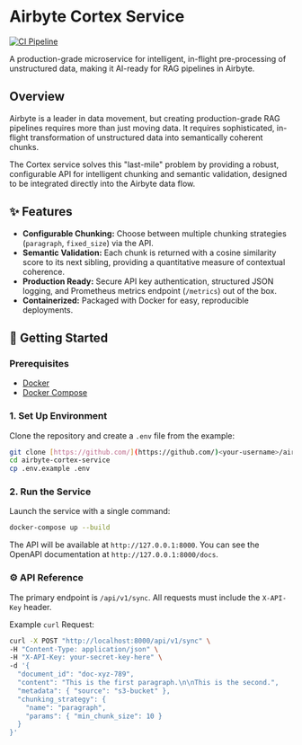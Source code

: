 # Airbyte Cortex Service

[![CI Pipeline](https://github.com/<your-username>/airbyte-cortex-service/actions/workflows/ci.yml/badge.svg)](https://github.com/<your-username>/airbyte-cortex-service/actions/workflows/ci.yml)

A production-grade microservice for intelligent, in-flight pre-processing of unstructured data, making it AI-ready for RAG pipelines in Airbyte.

## Overview

Airbyte is a leader in data movement, but creating production-grade RAG pipelines requires more than just moving data. It requires sophisticated, in-flight transformation of unstructured data into semantically coherent chunks.

The Cortex service solves this "last-mile" problem by providing a robust, configurable API for intelligent chunking and semantic validation, designed to be integrated directly into the Airbyte data flow.

## ✨ Features

-   **Configurable Chunking:** Choose between multiple chunking strategies (`paragraph`, `fixed_size`) via the API.
-   **Semantic Validation:** Each chunk is returned with a cosine similarity score to its next sibling, providing a quantitative measure of contextual coherence.
-   **Production Ready:** Secure API key authentication, structured JSON logging, and Prometheus metrics endpoint (`/metrics`) out of the box.
-   **Containerized:** Packaged with Docker for easy, reproducible deployments.

## 🚀 Getting Started

### Prerequisites

-   [Docker](https://www.docker.com/get-started)
-   [Docker Compose](https://docs.docker.com/compose/install/)

### 1. Set Up Environment

Clone the repository and create a `.env` file from the example:

```bash
git clone [https://github.com/](https://github.com/)<your-username>/airbyte-cortex-service.git
cd airbyte-cortex-service
cp .env.example .env
```

### 2. Run the Service

Launch the service with a single command:

```bash
docker-compose up --build
```

The API will be available at `http://127.0.0.1:8000`. You can see the OpenAPI documentation at `http://127.0.0.1:8000/docs`.

### ⚙️ API Reference

The primary endpoint is `/api/v1/sync`. All requests must include the `X-API-Key` header.

Example `curl` Request:

```bash
curl -X POST "http://localhost:8000/api/v1/sync" \
-H "Content-Type: application/json" \
-H "X-API-Key: your-secret-key-here" \
-d '{
  "document_id": "doc-xyz-789",
  "content": "This is the first paragraph.\n\nThis is the second.",
  "metadata": { "source": "s3-bucket" },
  "chunking_strategy": {
    "name": "paragraph",
    "params": { "min_chunk_size": 10 }
  }
}'
```